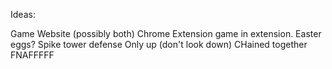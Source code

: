 Ideas:

Game 
Website (possibly both)
Chrome Extension
game in extension. 
Easter eggs?
Spike tower defense
Only up (don't look down)
CHained together
FNAFFFFF

